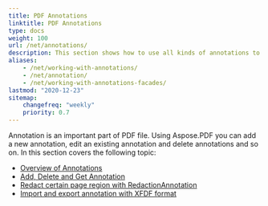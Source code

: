 ```yaml
---
title: PDF Annotations 
linktitle: PDF Annotations
type: docs
weight: 100
url: /net/annotations/
description: This section shows how to use all kinds of annotations to your PDF file with the Aspose.PDF library. Learn how to draw, open, or add an annotation in C# or VB.
aliases:
    - /net/working-with-annotations/
    - /net/annotation/
    - /net/working-with-annotations-facades/
lastmod: "2020-12-23"    
sitemap:
    changefreq: "weekly"
    priority: 0.7
---
```


Annotation is an important part of PDF file. Using Aspose.PDF you can add a new annotation, edit an existing annotation and delete annotations and so on. In this section covers the following topic:

- [Overview of Annotations](/pdf/net/overview-of-annotations/)
- [Add, Delete and Get Annotation](/pdf/net/add-delete-and-get-annotation/)
- [Redact certain page region with RedactionAnnotation](/pdf/net/redact-certain-page-region-with-redactionannotation/)
- [Import and export annotation with XFDF format](/pdf/net/import-export-xfdf/)
